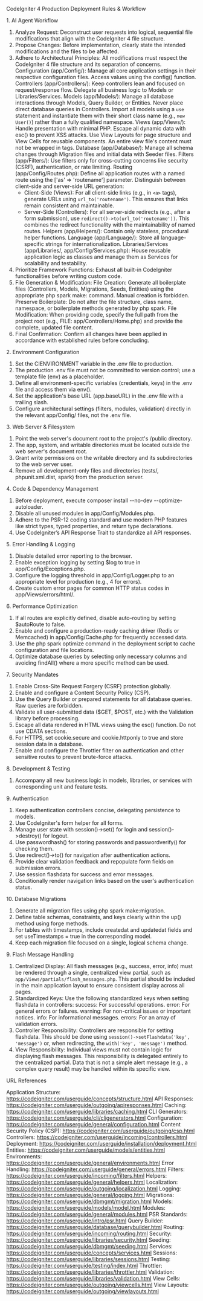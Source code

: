 CodeIgniter 4 Production Deployment Rules & Workflow

 1\. AI Agent Workflow

1.  Analyze Request: Deconstruct user requests into logical, sequential file modifications that align with the CodeIgniter 4 file structure.
2.  Propose Changes: Before implementation, clearly state the intended modifications and the files to be affected.
3.  Adhere to Architectural Principles: All modifications must respect the CodeIgniter 4 file structure and its separation of concerns.
       Configuration (app/Config/): Manage all core application settings in their respective configuration files. Access values using the config() function.
       Controllers (app/Controllers/): Keep controllers lean and focused on request/response flow. Delegate all business logic to Models or Libraries/Services.
       Models (app/Models/): Manage all database interactions through Models, Query Builder, or Entities. Never place direct database queries in Controllers. Import all models using a `use` statement and instantiate them with their short class name (e.g., `new User()`) rather than a fully qualified namespace.
       Views (app/Views/): Handle presentation with minimal PHP. Escape all dynamic data with esc() to prevent XSS attacks. Use View Layouts for page structure and View Cells for reusable components. An entire view file's content must not be wrapped in <![CDATA[...]]> tags.
       Database (app/Database/): Manage all schema changes through Migration files and initial data with Seeder files.
       Filters (app/Filters/): Use filters only for cross-cutting concerns like security (CSRF), authentication, or rate limiting.
       Routing (app/Config/Routes.php): Define all application routes with a named route using the ['as' => 'routename'] parameter. Distinguish between client-side and server-side URL generation:
       - Client-Side (Views): For all client-side links (e.g., in `<a>` tags), generate URLs using `url_to('routename')`. This ensures that links remain consistent and maintainable.
       - Server-Side (Controllers): For all server-side redirects (e.g., after a form submission), use `redirect()->to(url_to('routename'))`. This combines the redirect functionality with the maintainability of named routes.
       Helpers (app/Helpers/): Contain only stateless, procedural helper functions.
       Language (app/Language/): Store all language-specific strings for internationalization.
       Libraries/Services (app/Libraries/, app/Config/Services.php): House reusable application logic as classes and manage them as Services for scalability and testability.
4.  Prioritize Framework Functions: Exhaust all built-in CodeIgniter functionalities before writing custom code.
5.  File Generation & Modification:
       File Creation: Generate all boilerplate files (Controllers, Models, Migrations, Seeds, Entities) using the appropriate php spark make: command. Manual creation is forbidden.
       Preserve Boilerplate: Do not alter the file structure, class name, namespace, or boilerplate methods generated by php spark.
       File Modification: When providing code, specify the full path from the project root (e.g., FILE: app/Controllers/Home.php) and provide the complete, updated file content.
6.  Final Confirmation: Confirm all changes have been applied in accordance with established rules before concluding.

 2\. Environment Configuration

1.  Set the CIENVIRONMENT variable in the .env file to production.
2.  The production .env file must not be committed to version control; use a template file (env) as a placeholder.
3.  Define all environment-specific variables (credentials, keys) in the .env file and access them via env().
4.  Set the application's base URL (app.baseURL) in the .env file with a trailing slash.
5.  Configure architectural settings (filters, modules, validation) directly in the relevant app/Config/ files, not the .env file.

 3\. Web Server & Filesystem

1.  Point the web server's document root to the project's /public directory.
2.  The app, system, and writable directories must be located outside the web server's document root.
3.  Grant write permissions on the writable directory and its subdirectories to the web server user.
4.  Remove all development-only files and directories (tests/, phpunit.xml.dist, spark) from the production server.

 4\. Code & Dependency Management

1.  Before deployment, execute composer install --no-dev --optimize-autoloader.
2.  Disable all unused modules in app/Config/Modules.php.
3.  Adhere to the PSR-12 coding standard and use modern PHP features like strict types, typed properties, and return type declarations.
4.  Use CodeIgniter’s API Response Trait to standardize all API responses.

 5\. Error Handling & Logging

1.  Disable detailed error reporting to the browser.
2.  Enable exception logging by setting $log to true in app/Config/Exceptions.php.
3.  Configure the logging threshold in app/Config/Logger.php to an appropriate level for production (e.g., 4 for errors).
4.  Create custom error pages for common HTTP status codes in app/Views/errors/html/.

 6\. Performance Optimization

1.  If all routes are explicitly defined, disable auto-routing by setting $autoRoute to false.
2.  Enable and configure a production-ready caching driver (Redis or Memcached) in app/Config/Cache.php for frequently accessed data.
3.  Use the php spark optimize command in the deployment script to cache configuration and file locations.
4.  Optimize database queries by selecting only necessary columns and avoiding findAll() where a more specific method can be used.

 7\. Security Mandates

1.  Enable Cross-Site Request Forgery (CSRF) protection globally.
2.  Enable and configure a Content Security Policy (CSP).
3.  Use the Query Builder or prepared statements for all database queries. Raw queries are forbidden.
4.  Validate all user-submitted data ($GET, $POST, etc.) with the Validation library before processing.
5.  Escape all data rendered in HTML views using the esc() function. Do not use CDATA sections.
6.  For HTTPS, set cookie.secure and cookie.httponly to true and store session data in a database.
7.  Enable and configure the Throttler filter on authentication and other sensitive routes to prevent brute-force attacks.

 8\. Development & Testing

1.  Accompany all new business logic in models, libraries, or services with corresponding unit and feature tests.

 9\. Authentication

1.  Keep authentication controllers concise, delegating persistence to models.
2.  Use CodeIgniter's form helper for all forms.
3.  Manage user state with session()->set() for login and session()->destroy() for logout.
4.  Use passwordhash() for storing passwords and passwordverify() for checking them.
5.  Use redirect()->to() for navigation after authentication actions.
6.  Provide clear validation feedback and repopulate form fields on submission errors.
7.  Use session flashdata for success and error messages.
8.  Conditionally render navigation links based on the user's authentication status.

 10\. Database Migrations

1.  Generate all migration files using php spark make:migration.
2.  Define table schemas, constraints, and keys clearly within the up() method using forge methods.
3.  For tables with timestamps, include createdat and updatedat fields and set useTimestamps = true in the corresponding model.
4.  Keep each migration file focused on a single, logical schema change.

 9\. Flash Message Handling

1.  Centralized Display: All flash messages (e.g., success, error, info) must be rendered through a single, centralized view partial, such as `app/Views/partials/flash_messages.php`. This partial should be included in the main application layout to ensure consistent display across all pages.
2.  Standardized Keys: Use the following standardized keys when setting flashdata in controllers:
    success: For successful operations.
    error: For general errors or failures.
    warning: For non-critical issues or important notices.
    info: For informational messages.
    errors: For an array of validation errors.
3.  Controller Responsibility: Controllers are responsible for setting flashdata. This should be done using `session()->setFlashdata('key', 'message')` or, when redirecting, the `with('key', 'message')` method.
4.  View Responsibility: Individual views must not contain logic for displaying flash messages. This responsibility is delegated entirely to the centralized partial. Data that is not a simple alert message (e.g., a complex query result) may be handled within its specific view.

 URL References

   Application Structure: https://codeigniter.com/userguide/concepts/structure.html
   API Responses: https://codeigniter.com/userguide/outgoing/apiresponses.html
   Caching: https://codeigniter.com/userguide/libraries/caching.html
   CLI Generators: https://codeigniter.com/userguide/cli/cligenerators.html
   Configuration: https://codeigniter.com/userguide/general/configuration.html
   Content Security Policy (CSP): https://codeigniter.com/userguide/outgoing/csp.html
   Controllers: https://codeigniter.com/userguide/incoming/controllers.html
   Deployment: https://codeigniter.com/userguide/installation/deployment.html
   Entities: https://codeigniter.com/userguide/models/entities.html
   Environments: https://codeigniter.com/userguide/general/environments.html
   Error Handling: https://codeigniter.com/userguide/general/errors.html
   Filters: https://codeigniter.com/userguide/incoming/filters.html
   Helpers: https://codeigniter.com/userguide/general/helpers.html
   Localization: https://codeigniter.com/userguide/outgoing/localization.html
   Logging: https://codeigniter.com/userguide/general/logging.html
   Migrations: https://codeigniter.com/userguide/dbmgmt/migration.html
   Models: https://codeigniter.com/userguide/models/model.html
   Modules: https://codeigniter.com/userguide/general/modules.html
   PSR Standards: https://codeigniter.com/userguide/intro/psr.html
   Query Builder: https://codeigniter.com/userguide/database/querybuilder.html
   Routing: https://codeigniter.com/userguide/incoming/routing.html
   Security: https://codeigniter.com/userguide/libraries/security.html
   Seeding: https://codeigniter.com/userguide/dbmgmt/seeding.html
   Services: https://codeigniter.com/userguide/concepts/services.html
   Sessions: https://codeigniter.com/userguide/libraries/sessions.html
   Testing: https://codeigniter.com/userguide/testing/index.html
   Throttler: https://codeigniter.com/userguide/libraries/throttler.html
   Validation: https://codeigniter.com/userguide/libraries/validation.html
   View Cells: https://codeigniter.com/userguide/outgoing/viewcells.html
   View Layouts: https://codeigniter.com/userguide/outgoing/viewlayouts.html
